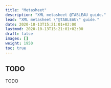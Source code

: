 ```yaml
---
title: "Metasheet"
description: "XML metasheet @TABLEAU guide."
lead: "XML metasheet \"@TABLEAU\" guide."
date: 2020-10-13T15:21:01+02:00
lastmod: 2020-10-13T15:21:01+02:00
draft: false
images: []
weight: 1950
toc: true
---
```


## TODO

TODO
